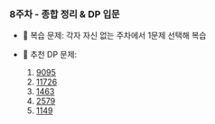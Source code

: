 ### 8주차 - 종합 정리 & DP 입문
- 📌 복습 문제: 각자 자신 없는 주차에서 1문제 선택해 복습
- 📌 추천 DP 문제:

  1. [9095](https://www.acmicpc.net/problem/9095)
  2. [11726](https://www.acmicpc.net/problem/11726)
  3. [1463](https://www.acmicpc.net/problem/1463)
  4. [2579](https://www.acmicpc.net/problem/2579)
  5. [1149](https://www.acmicpc.net/problem/1149)
